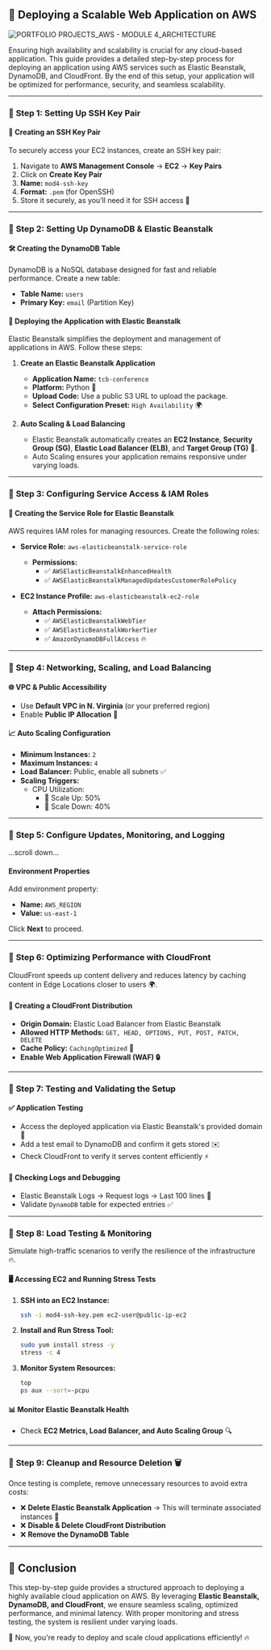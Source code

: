 ## 🚀 Deploying a Scalable Web Application on AWS
![PORTFOLIO PROJECTS_AWS - MODULE 4_ARCHITECTURE](https://github.com/user-attachments/assets/823ca864-a3c3-4556-a8d7-781dd39ce55e)

Ensuring high availability and scalability is crucial for any cloud-based application. This guide provides a detailed step-by-step process for deploying an application using AWS services such as Elastic Beanstalk, DynamoDB, and CloudFront. By the end of this setup, your application will be optimized for performance, security, and seamless scalability. 

---

### 🔹 **Step 1: Setting Up SSH Key Pair**

#### 🔑 **Creating an SSH Key Pair**
To securely access your EC2 instances, create an SSH key pair:
1. Navigate to **AWS Management Console** → **EC2** → **Key Pairs**
2. Click on **Create Key Pair**
3. **Name:** `mod4-ssh-key`  
4. **Format:** `.pem` (for OpenSSH)  
5. Store it securely, as you’ll need it for SSH access 🔐

---

### 🔹 **Step 2: Setting Up DynamoDB & Elastic Beanstalk**

#### 🛠 **Creating the DynamoDB Table**
DynamoDB is a NoSQL database designed for fast and reliable performance. Create a new table:
- **Table Name:** `users`
- **Primary Key:** `email` (Partition Key)

#### 🚀 **Deploying the Application with Elastic Beanstalk**
Elastic Beanstalk simplifies the deployment and management of applications in AWS. Follow these steps:
1. **Create an Elastic Beanstalk Application**
   - **Application Name:** `tcb-conference`
   - **Platform:** Python 🐍
   - **Upload Code:** Use a public S3 URL to upload the package.
   - **Select Configuration Preset:** `High Availability` 🌍
   
2. **Auto Scaling & Load Balancing**
   - Elastic Beanstalk automatically creates an **EC2 Instance**, **Security Group (SG)**, **Elastic Load Balancer (ELB)**, and **Target Group (TG)** 🔄.
   - Auto Scaling ensures your application remains responsive under varying loads.

---

### 🔹 **Step 3: Configuring Service Access & IAM Roles**

#### 🔑 **Creating the Service Role for Elastic Beanstalk**
AWS requires IAM roles for managing resources. Create the following roles:
- **Service Role:** `aws-elasticbeanstalk-service-role`
  - **Permissions:**
    - ✅ `AWSElasticBeanstalkEnhancedHealth`
    - ✅ `AWSElasticBeanstalkManagedUpdatesCustomerRolePolicy`

- **EC2 Instance Profile:** `aws-elasticbeanstalk-ec2-role`
  - **Attach Permissions:**
    - ✅ `AWSElasticBeanstalkWebTier`
    - ✅ `AWSElasticBeanstalkWorkerTier`
    - ✅ `AmazonDynamoDBFullAccess` 🔥

---

### 🔹 **Step 4: Networking, Scaling, and Load Balancing**

#### 🌐 **VPC & Public Accessibility**
- Use **Default VPC in N. Virginia** (or your preferred region)
- Enable **Public IP Allocation** 📡

#### 📈 **Auto Scaling Configuration**
- **Minimum Instances:** `2`
- **Maximum Instances:** `4`
- **Load Balancer:** Public, enable all subnets ✅
- **Scaling Triggers:**
  - CPU Utilization:
    - 🔼 Scale Up: 50%
    - 🔽 Scale Down: 40%

---

### 🔹 **Step 5: Configure Updates, Monitoring, and Logging**

…scroll down…

#### **Environment Properties**
Add environment property:
- **Name:** `AWS_REGION`
- **Value:** `us-east-1`

Click **Next** to proceed.

---

### 🔹 **Step 6: Optimizing Performance with CloudFront**

CloudFront speeds up content delivery and reduces latency by caching content in Edge Locations closer to users 🌍.

#### 🛜 **Creating a CloudFront Distribution**
- **Origin Domain:** Elastic Load Balancer from Elastic Beanstalk
- **Allowed HTTP Methods:** `GET, HEAD, OPTIONS, PUT, POST, PATCH, DELETE`
- **Cache Policy:** `CachingOptimized` 🚀
- **Enable Web Application Firewall (WAF) 🔒**

---

### 🔹 **Step 7: Testing and Validating the Setup**

#### ✅ **Application Testing**
- Access the deployed application via Elastic Beanstalk's provided domain 🔗
- Add a test email to DynamoDB and confirm it gets stored ✉️
- Check CloudFront to verify it serves content efficiently ⚡

#### 📜 **Checking Logs and Debugging**
- Elastic Beanstalk Logs → Request logs → Last 100 lines 📝
- Validate `DynamoDB` table for expected entries ✅

---

### 🔹 **Step 8: Load Testing & Monitoring**

Simulate high-traffic scenarios to verify the resilience of the infrastructure 🔥.

#### 🖥 **Accessing EC2 and Running Stress Tests**
1. **SSH into an EC2 Instance:**
   ```bash
   ssh -i mod4-ssh-key.pem ec2-user@public-ip-ec2
   ```
2. **Install and Run Stress Tool:**
   ```bash
   sudo yum install stress -y
   stress -c 4
   ```
3. **Monitor System Resources:**
   ```bash
   top
   ps aux --sort=-pcpu
   ```

#### 📊 **Monitor Elastic Beanstalk Health**
- Check **EC2 Metrics, Load Balancer, and Auto Scaling Group** 🔍

---

### 🔹 **Step 9: Cleanup and Resource Deletion 🗑**

Once testing is complete, remove unnecessary resources to avoid extra costs:
- ❌ **Delete Elastic Beanstalk Application** → This will terminate associated instances 🚀
- ❌ **Disable & Delete CloudFront Distribution**
- ❌ **Remove the DynamoDB Table**

---

## 🎯 Conclusion

This step-by-step guide provides a structured approach to deploying a highly available cloud application on AWS. By leveraging **Elastic Beanstalk, DynamoDB, and CloudFront**, we ensure seamless scaling, optimized performance, and minimal latency. With proper monitoring and stress testing, the system is resilient under varying loads. 

🚀 Now, you're ready to deploy and scale cloud applications efficiently! 🔥


